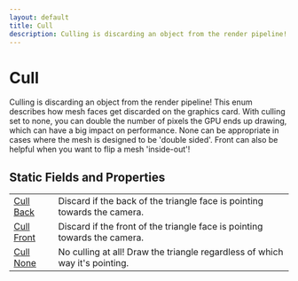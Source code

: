 ```yaml
---
layout: default
title: Cull
description: Culling is discarding an object from the render pipeline! This enum describes how mesh faces get discarded on the graphics card. With culling set to none, you can double the number of pixels the GPU ends up drawing, which can have a big impact on performance. None can be appropriate in cases where the mesh is designed to be 'double sided'. Front can also be helpful when you want to flip a mesh 'inside-out'!
---
```

# Cull

Culling is discarding an object from the render pipeline! This enum describes how mesh
faces get discarded on the graphics card. With culling set to none, you can double the number of
pixels the GPU ends up drawing, which can have a big impact on performance. None can be appropriate
in cases where the mesh is designed to be 'double sided'. Front can also be helpful when you want
to flip a mesh 'inside-out'!




## Static Fields and Properties

|  |  |
|--|--|
|[Cull]({{site.url}}/Pages/Reference/Cull.html) [Back]({{site.url}}/Pages/Reference/Cull/Back.html)|Discard if the back of the triangle face is pointing towards the camera.|
|[Cull]({{site.url}}/Pages/Reference/Cull.html) [Front]({{site.url}}/Pages/Reference/Cull/Front.html)|Discard if the front of the triangle face is pointing towards the camera.|
|[Cull]({{site.url}}/Pages/Reference/Cull.html) [None]({{site.url}}/Pages/Reference/Cull/None.html)|No culling at all! Draw the triangle regardless of which way it's pointing.|


